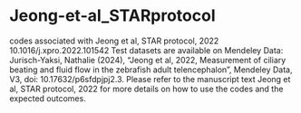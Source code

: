 # Jeong-et-al_STARprotocol
codes associated with Jeong et al, STAR protocol, 2022 10.1016/j.xpro.2022.101542
Test datasets are available on Mendeley Data: Jurisch-Yaksi, Nathalie (2024), “Jeong et al, 2022, Measurement of ciliary beating and fluid flow in the zebrafish adult telencephalon”, Mendeley Data, V3, doi: 10.17632/p6sfdpjpj2.3. 
Please refer to the manuscript text Jeong et al, STAR protocol, 2022 for more details on how to use the codes and the expected outcomes.
